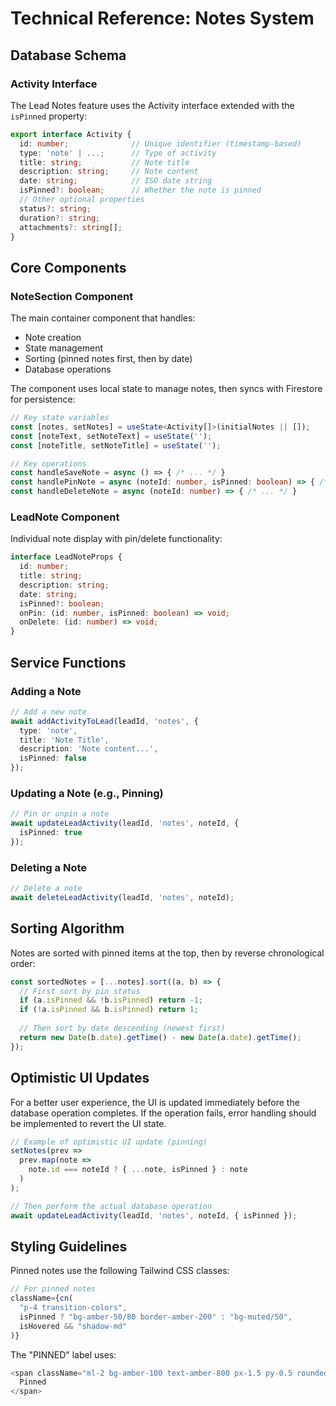 # Technical Reference: Notes System

## Database Schema

### Activity Interface

The Lead Notes feature uses the Activity interface extended with the `isPinned` property:

```typescript
export interface Activity {
  id: number;              // Unique identifier (timestamp-based)
  type: 'note' | ...;      // Type of activity
  title: string;           // Note title
  description: string;     // Note content
  date: string;            // ISO date string
  isPinned?: boolean;      // Whether the note is pinned
  // Other optional properties
  status?: string;
  duration?: string;
  attachments?: string[];
}
```

## Core Components

### NoteSection Component

The main container component that handles:
- Note creation
- State management
- Sorting (pinned notes first, then by date)
- Database operations

The component uses local state to manage notes, then syncs with Firestore for persistence:

```typescript
// Key state variables
const [notes, setNotes] = useState<Activity[]>(initialNotes || []);
const [noteText, setNoteText] = useState('');
const [noteTitle, setNoteTitle] = useState('');

// Key operations
const handleSaveNote = async () => { /* ... */ }
const handlePinNote = async (noteId: number, isPinned: boolean) => { /* ... */ }
const handleDeleteNote = async (noteId: number) => { /* ... */ }
```

### LeadNote Component

Individual note display with pin/delete functionality:

```typescript
interface LeadNoteProps {
  id: number;
  title: string;
  description: string;
  date: string;
  isPinned?: boolean;
  onPin: (id: number, isPinned: boolean) => void;
  onDelete: (id: number) => void;
}
```

## Service Functions

### Adding a Note

```typescript
// Add a new note
await addActivityToLead(leadId, 'notes', {
  type: 'note',
  title: 'Note Title',
  description: 'Note content...',
  isPinned: false
});
```

### Updating a Note (e.g., Pinning)

```typescript
// Pin or unpin a note
await updateLeadActivity(leadId, 'notes', noteId, { 
  isPinned: true 
});
```

### Deleting a Note

```typescript
// Delete a note
await deleteLeadActivity(leadId, 'notes', noteId);
```

## Sorting Algorithm

Notes are sorted with pinned items at the top, then by reverse chronological order:

```typescript
const sortedNotes = [...notes].sort((a, b) => {
  // First sort by pin status
  if (a.isPinned && !b.isPinned) return -1;
  if (!a.isPinned && b.isPinned) return 1;
  
  // Then sort by date descending (newest first)
  return new Date(b.date).getTime() - new Date(a.date).getTime();
});
```

## Optimistic UI Updates

For a better user experience, the UI is updated immediately before the database operation completes. If the operation fails, error handling should be implemented to revert the UI state.

```typescript
// Example of optimistic UI update (pinning)
setNotes(prev => 
  prev.map(note => 
    note.id === noteId ? { ...note, isPinned } : note
  )
);

// Then perform the actual database operation
await updateLeadActivity(leadId, 'notes', noteId, { isPinned });
```

## Styling Guidelines

Pinned notes use the following Tailwind CSS classes:

```typescript
// For pinned notes
className={cn(
  "p-4 transition-colors", 
  isPinned ? "bg-amber-50/80 border-amber-200" : "bg-muted/50",
  isHovered && "shadow-md"
)}
```

The "PINNED" label uses:

```typescript
<span className="ml-2 bg-amber-100 text-amber-800 px-1.5 py-0.5 rounded-sm text-[10px] font-medium uppercase">
  Pinned
</span>
``` 
